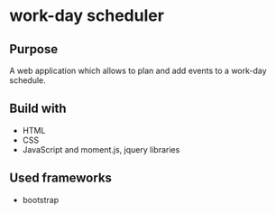 # work-day scheduler
## Purpose
A web application which allows to plan and add events to a work-day schedule.
## Build with
- HTML 
- CSS 
- JavaScript and moment.js, jquery libraries
## Used frameworks
- bootstrap
